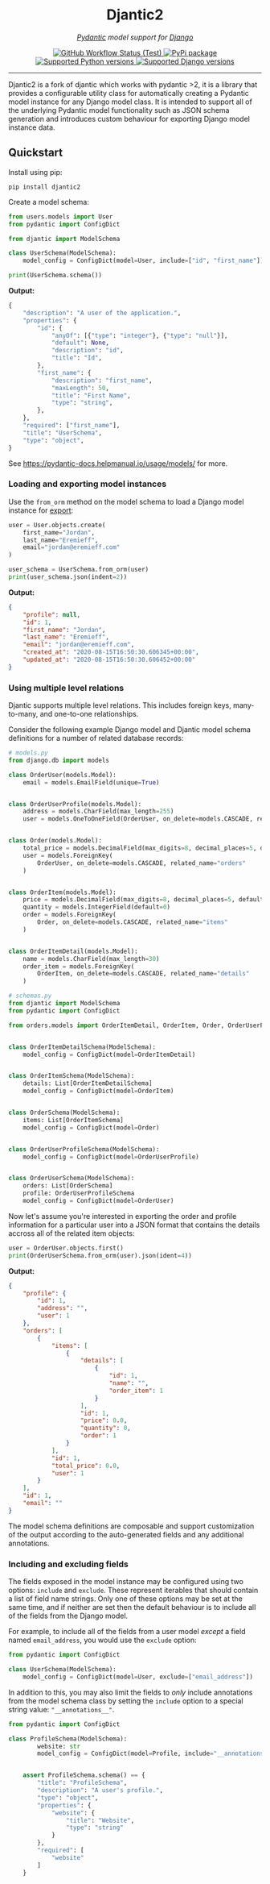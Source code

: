 <h1 style="text-align: center;">
    Djantic2
</h1>
<p style="text-align: center;">
    <em><a href="https://pydantic-docs.helpmanual.io/">Pydantic</a> model support for <a href="https://www.djangoproject.com/"> Django</a></em>
</p>
<p style="text-align: center;">
    <a href="https://img.shields.io/github/actions/workflow/status/jonathan-s/djantic2/test.yml?branch=main">
    <img src="https://img.shields.io/github/workflow/status/jonathan-s/djantic2/Test/main" alt="GitHub Workflow Status (Test)" >
    </a>
    <a href="https://pypi.org/project/djantic2" target="_blank">
        <img src="https://img.shields.io/pypi/v/djantic2" alt="PyPi package">
    </a>
    <a href="https://pypi.org/project/djantic2" target="_blank">
        <img src="https://img.shields.io/pypi/pyversions/djantic2" alt="Supported Python versions">
    </a>
    <a href="https://pypi.org/project/djantic2" target="_blank">
        <img src="https://img.shields.io/pypi/djversions/djantic2?label=django" alt="Supported Django versions">
    </a>
</p>

---

Djantic2 is a fork of djantic which works with pydantic >2, it is a library that provides a configurable utility class for automatically creating a Pydantic model instance for any Django model class. It is intended to support all of the underlying Pydantic model functionality such as JSON schema generation and introduces custom behaviour for exporting Django model instance data.

## Quickstart

Install using pip:

```shell
pip install djantic2
```

Create a model schema:

```python
from users.models import User
from pydantic import ConfigDict

from djantic import ModelSchema

class UserSchema(ModelSchema):
    model_config = ConfigDict(model=User, include=["id", "first_name"])

print(UserSchema.schema())
```

**Output:**

```python
{
    "description": "A user of the application.",
    "properties": {
        "id": {
            "anyOf": [{"type": "integer"}, {"type": "null"}],
            "default": None,
            "description": "id",
            "title": "Id",
        },
        "first_name": {
            "description": "first_name",
            "maxLength": 50,
            "title": "First Name",
            "type": "string",
        },
    },
    "required": ["first_name"],
    "title": "UserSchema",
    "type": "object",
}
```

See https://pydantic-docs.helpmanual.io/usage/models/ for more.

### Loading and exporting model instances

Use the `from_orm` method on the model schema to load a Django model instance for <a href="https://pydantic-docs.helpmanual.io/usage/exporting_models/">export</a>:

```python
user = User.objects.create(
    first_name="Jordan",
    last_name="Eremieff",
    email="jordan@eremieff.com"
)

user_schema = UserSchema.from_orm(user)
print(user_schema.json(indent=2))
```

**Output:**

```json
{
    "profile": null,
    "id": 1,
    "first_name": "Jordan",
    "last_name": "Eremieff",
    "email": "jordan@eremieff.com",
    "created_at": "2020-08-15T16:50:30.606345+00:00",
    "updated_at": "2020-08-15T16:50:30.606452+00:00"
}
```

### Using multiple level relations

Djantic supports multiple level relations. This includes foreign keys, many-to-many, and one-to-one relationships.

Consider the following example Django model and Djantic model schema definitions for a number of related database records:

```python
# models.py
from django.db import models

class OrderUser(models.Model):
    email = models.EmailField(unique=True)


class OrderUserProfile(models.Model):
    address = models.CharField(max_length=255)
    user = models.OneToOneField(OrderUser, on_delete=models.CASCADE, related_name='profile')


class Order(models.Model):
    total_price = models.DecimalField(max_digits=8, decimal_places=5, default=0)
    user = models.ForeignKey(
        OrderUser, on_delete=models.CASCADE, related_name="orders"
    )


class OrderItem(models.Model):
    price = models.DecimalField(max_digits=8, decimal_places=5, default=0)
    quantity = models.IntegerField(default=0)
    order = models.ForeignKey(
        Order, on_delete=models.CASCADE, related_name="items"
    )


class OrderItemDetail(models.Model):
    name = models.CharField(max_length=30)
    order_item = models.ForeignKey(
        OrderItem, on_delete=models.CASCADE, related_name="details"
    )
```

```python
# schemas.py
from djantic import ModelSchema
from pydantic import ConfigDict

from orders.models import OrderItemDetail, OrderItem, Order, OrderUserProfile


class OrderItemDetailSchema(ModelSchema):
    model_config = ConfigDict(model=OrderItemDetail)


class OrderItemSchema(ModelSchema):
    details: List[OrderItemDetailSchema]
    model_config = ConfigDict(model=OrderItem)


class OrderSchema(ModelSchema):
    items: List[OrderItemSchema]
    model_config = ConfigDict(model=Order)


class OrderUserProfileSchema(ModelSchema):
    model_config = ConfigDict(model=OrderUserProfile)


class OrderUserSchema(ModelSchema):
    orders: List[OrderSchema]
    profile: OrderUserProfileSchema
    model_config = ConfigDict(model=OrderUser)
```

Now let's assume you're interested in exporting the order and profile information for a particular user into a JSON format that contains the details accross all of the related item objects:

```python
user = OrderUser.objects.first()
print(OrderUserSchema.from_orm(user).json(ident=4))
```

**Output:**
```json
{
    "profile": {
        "id": 1,
        "address": "",
        "user": 1
    },
    "orders": [
        {
            "items": [
                {
                    "details": [
                        {
                            "id": 1,
                            "name": "",
                            "order_item": 1
                        }
                    ],
                    "id": 1,
                    "price": 0.0,
                    "quantity": 0,
                    "order": 1
                }
            ],
            "id": 1,
            "total_price": 0.0,
            "user": 1
        }
    ],
    "id": 1,
    "email": ""
}
```

The model schema definitions are composable and support customization of the output according to the auto-generated fields and any additional annotations.

### Including and excluding fields

The fields exposed in the model instance may be configured using two options: `include` and `exclude`. These represent iterables that should contain a list of field name strings. Only one of these options may be set at the same time, and if neither are set then the default behaviour is to include all of the fields from the Django model.

For example, to include all of the fields from a user model <i>except</i> a field named `email_address`, you would use the `exclude` option:

```python
from pydantic import ConfigDict

class UserSchema(ModelSchema):
    model_config = ConfigDict(model=User, exclude=["email_address"])
```

In addition to this, you may also limit the fields to <i>only</i> include annotations from the model schema class by setting the `include` option to a special string value: `"__annotations__"`.

```python
from pydantic import ConfigDict

class ProfileSchema(ModelSchema):
        website: str
        model_config = ConfigDict(model=Profile, include="__annotations__")


    assert ProfileSchema.schema() == {
        "title": "ProfileSchema",
        "description": "A user's profile.",
        "type": "object",
        "properties": {
            "website": {
                "title": "Website",
                "type": "string"
            }
        },
        "required": [
            "website"
        ]
    }
```
